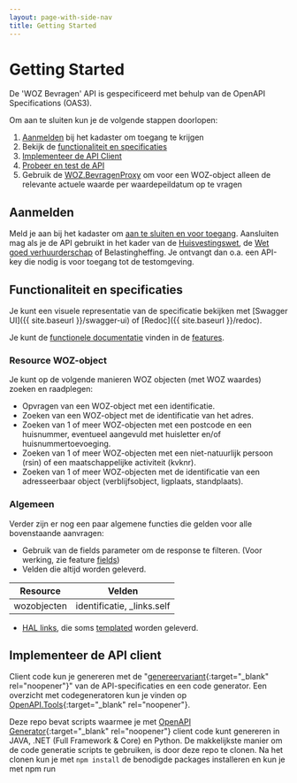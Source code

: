 ```yaml
---
layout: page-with-side-nav
title: Getting Started
---
```

# Getting Started

De 'WOZ Bevragen' API is gespecificeerd met behulp van de OpenAPI Specifications (OAS3).

Om aan te sluiten kun je de volgende stappen doorlopen:
1. [Aanmelden](#aanmelden) bij het kadaster om toegang te krijgen
2. Bekijk de [functionaliteit en specificaties](#functionaliteit-en-specificaties)
3. [Implementeer de API Client](#implementeer-de-api-client)
4. [Probeer en test de API](#probeer-en-test-de-api)<!-- 5. [Sluit aan op productie](#aansluiten-op-productie) -->
5. Gebruik de [WOZ.BevragenProxy](#wozbevragenproxy) om voor een WOZ-object alleen de relevante actuele waarde per waardepeildatum op te vragen

## Aanmelden
Meld je aan bij het kadaster om [aan te sluiten en voor toegang](https://www.kadaster.nl/zakelijk/producten/adressen-en-gebouwen/woz-api-huidige-bevragingen). Aansluiten mag als je de API gebruikt in het kader van de [Huisvestingswet](https://wetten.overheid.nl/BWBR0035303/2024-01-01), de [Wet goed verhuurderschap](https://wetten.overheid.nl/BWBR0048028/2024-01-01) of Belastingheffing. Je ontvangt dan o.a. een API-key die nodig is voor toegang tot de testomgeving. 

## Functionaliteit en specificaties
Je kunt een visuele representatie van de specificatie bekijken met [Swagger UI]({{ site.baseurl }}/swagger-ui) of [Redoc]({{ site.baseurl }}/redoc).

Je kunt de [functionele documentatie](./features) vinden in de [features](./features).

### Resource WOZ-object 
Je kunt op de volgende manieren WOZ objecten (met WOZ waardes) zoeken en raadplegen:

- Opvragen van een WOZ-object met een identificatie.
- Zoeken van een WOZ-object met de identificatie van het adres.
- Zoeken van 1 of meer WOZ-objecten met een postcode en een huisnummer, eventueel aangevuld met huisletter en/of huisnummertoevoeging.
- Zoeken van 1 of meer WOZ-objecten met een niet-natuurlijk persoon (rsin) of een maatschappelijke activiteit (kvknr).
- Zoeken van 1 of meer WOZ-objecten met de identificatie van een adresseerbaar object (verblijfsobject, ligplaats, standplaats).

### Algemeen
Verder zijn er nog een paar algemene functies die gelden voor alle bovenstaande aanvragen:
- Gebruik van de fields parameter om de response te filteren. (Voor werking, zie feature [fields](https://github.com/VNG-Realisatie/Haal-Centraal-common/blob/v1.2.0/features/fields.feature))
- Velden die altijd worden geleverd.

|Resource                           |Velden                         |
|-----                              |------                         |
|wozobjecten                        |identificatie, _links.self     |

- [HAL links](https://tools.ietf.org/html/draft-kelly-json-hal-08), die soms [templated](https://github.com/VNG-Realisatie/Haal-Centraal-common/blob/v1.2.0/features/uri-templating.feature) worden geleverd.

## Implementeer de API client
Client code kun je genereren met de "[genereervariant](https://github.com/VNG-Realisatie/Haal-Centraal-WOZ-bevragen/blob/master/specificatie/genereervariant/openapi.yaml){:target="_blank" rel="noopener"}" van de API-specificaties en een code generator. Een overzicht met codegeneratoren kun je vinden op [OpenAPI.Tools](https://openapi.tools/#sdk){:target="_blank" rel="noopener"}.

Deze repo bevat scripts waarmee je met [OpenAPI Generator](https://openapi-generator.tech/){:target="_blank" rel="noopener"} client code kunt genereren in JAVA, .NET (Full Framework & Core) en Python. De makkelijkste manier om de code generatie scripts te gebruiken, is door deze repo te clonen. Na het clonen kun je met `npm install` de benodigde packages installeren en kun je met npm run <script naam> één van de volgende scripts uitvoeren:
- oas:generate-java-client (voor JAVA client code)
- oas:generate-netcore-client (voor .NET Core client code)
- oas:generate-net-client (voor .NET Full Framework client code)
- oas:generate-python-client (voor Python client code)

Een lijst met andere ondersteunde generator opties kun je vinden in de [Generators List](https://openapi-generator.tech/docs/generators){:target="_blank" rel="noopener"} van OpenAPI Generator.

Note. De prerequisite van OpenAPI Generator is JAVA. Je moet een JAVA runtime installeren voordat je OpenAPI Generator kunt gebruiken
  
## Probeer en test de API
De werking van de API is het makkelijkst te testen met behulp van [Postman](https://www.getpostman.com/).
We hebben al een project voor je gemaakt die je kan gebruiken: [WOZ-Bevragen-postman-collection.json](https://github.com/VNG-Realisatie/Haal-Centraal-WOZ-bevragen/blob/master/test/WOZ-Bevragen-postman-collection.json). Deze kun je importeren in Postman waarna je alleen de endpoints en authenticatie (API-key) nog moet invullen.

### Configureer de url en api key

1. Klik bij "Waardering onroerende zaken" op de drie bolletjes.
2. Klik vervolgens op Edit
3. Selecteer tabblad "Authorization"
4. Kies TYPE "API Key"
5. Vul in Key: "x-api-key", Value: de API key die je van het Kadaster hebt ontvangen, Add to: "Header"
6. Selecteer tabblad "Variables"
7. Vul bij baseUrl INITIAL VALUE en bij CURRENT VALUE de url
8. Klik op de knop Update

De testomgeving van de API is te benaderen via de volgende url:
- _Beveiligde verbinding met alleen API-key: https://api.kadaster.nl/lvwoz-eto/huidigebevragingen_
    - Voor deze connectie met de testomgeving van deze API is vereist:
        - Een geldige API-key. Deze wordt bij de request opgenomen in request header "X-Api-Key". Wanneer je je aanmeldt voor het gebruiken van de API ontvang je de API-key.

## wozbevragen-proxy

Een WOZ-object opgevraagd via de WOZ Bevragen API bevat alle vastgestelde waarden per waardepeildatum voor het WOZ-object. Om voor een WOZ-object alleen de relevante actuele waarde per waardepeildatum op te vragen, kan gebruik worden gemaakt van de wozbevragen-proxy.
De wozbevragen-proxy routeert een WOZ-object bevraging naar de WOZ Bevragen API en filtert de niet-relevante waarden uit de response voordat deze wordt geretourneerd naar de bevrager. De wijze waarop dit wordt gedaan is beschreven in het [waarden.feature](https://github.com/VNG-Realisatie/Haal-Centraal-WOZ-bevragen/tree/master/features/waarden.feature) bestand.

In de volgende paragrafen is beschreven hoe de wozbevragen-proxy t.b.v. test doeleinden op een lokale machine kan worden geïnstalleerd en geconfigureerd.

### Prerequisites

- [Docker Desktop](https://www.docker.com/products/docker-desktop){:target="_blank" rel="noopener"} om de wozbevragen-proxy container image lokaal op een Windows of Mac PC te draaien
- API-key voor het aanroepen van de WOZ Bevragen API op de test omgeving 
- Een docker compose bestand om de wozbevragen-proxy container image te configureren en op te starten. Het [docker compose bestand](https://raw.githubusercontent.com/VNG-Realisatie/Haal-Centraal-WOZ-bevragen/master/docker-compose.yml){:target="_blank" rel="noopener"} op de Haal-Centraal-WOZ-bevragen GitHub repository kan als referentie worden gebruikt
- een ocelot.json bestand om de routering van de wozbevragen-proxy te configureren. Als referentie kan het [ocelot.json bestand](https://raw.githubusercontent.com/VNG-Realisatie/Haal-Centraal-WOZ-bevragen/master/src/config/Woz.BevragenProxy/ocelot.json){:target="_blank" rel="noopener"} worden gebruikt. Vervang de **woz-api-key** placeholder met je API-key

### Opstarten van de Woz.BevragenProxy Container

- Start de wozbevragen-proxy container image met de volgende statement
  ```sh
  docker-compose up -d
  ```
- Roep de WOZ Bevragen API aan met als base url: *http://localhost:5000*. Een aanroep met curl ziet er als volgt uit:
  ```sh
  curl --location --request GET 'http://localhost:5000/wozobjecten/800000003118'
  ```
 

